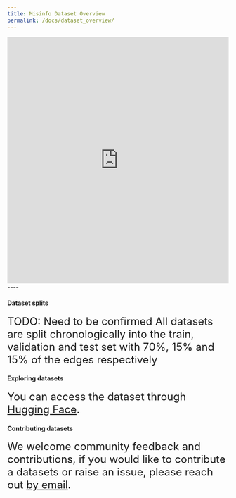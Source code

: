 ```yaml
---
title: Misinfo Dataset Overview
permalink: /docs/dataset_overview/
---
```


<!-- Benchmark datasets are broadly classified into three categories representing three key graph machine learning tasks.  -->
<style>
r { color: rgb(231, 41, 138) }
b { color: Blue }
g { color: rgb(27, 158, 119) }
</style>



<div class="container">
    <div class="row">
        <div class="col-md-6">
            <iframe
            src="https://huggingface.co/datasets/ComplexDataLab/Misinfo_Dataset/embed/viewer/default/train"
            frameborder="0"
            width="100%"
            height="560px"
            ></iframe>
        </div>
    </div>
</div>
----




#### **Dataset splits** 
<p class="lead">
<font size="5">
TODO: Need to be confirmed
All datasets are split chronologically into the train, validation and test set with 70%, 15% and 15% of the edges respectively </font>
</p>


#### **Exploring datasets** 
<p class="lead">
<font size="5">
You can access the dataset through <a href="https://complexdata-mila.github.io/TGX/">Hugging Face</a>.
</font>
</p>


#### **Contributing datasets**
<p class="lead">
<font size="5">We welcome community feedback and contributions, if you would like to contribute a datasets or raise an issue, please reach out <a href="@mail.mcgill.ca">by email</a>. </font>
</p>



